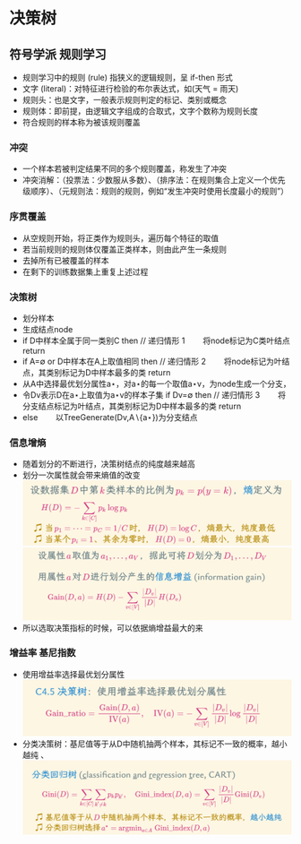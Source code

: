 # 决策树
## 符号学派 规则学习
* 规则学习中的规则 (rule) 指狭义的逻辑规则，呈 if-then 形式
* 文字 (literal)：对特征进行检验的布尔表达式，如(天气 = 雨天)
* 规则头：也是文字，一般表示规则判定的标记、类别或概念
* 规则体：即前提，由逻辑文字组成的合取式，文字个数称为规则长度
* 符合规则的样本称为被该规则覆盖

### 冲突
* 一个样本若被判定结果不同的多个规则覆盖，称发生了冲突
* 冲突消解：（投票法：少数服从多数）、（排序法：在规则集合上定义一个优先级顺序）、（元规则法：规则的规则，例如“发生冲突时使用长度最小的规则”）

### 序贯覆盖
* 从空规则开始，将正类作为规则头，遍历每个特征的取值
* 若当前规则的规则体仅覆盖正类样本，则由此产生一条规则
* 去掉所有已被覆盖的样本
* 在剩下的训练数据集上重复上述过程

### 决策树
* 划分样本
* 生成结点node 
* if D中样本全属于同一类别C then // 递归情形 1   将node标记为C类叶结点 return 
* if A=∅ or D中样本在A上取值相同 then // 递归情形 2   将node标记为叶结点，其类别标记为D中样本最多的类 return 
* 从A中选择最优划分属性a⋆，对a⋆的每一个取值a⋆v，为node生成一个分支，
* 令Dv表示D在a⋆上取值为a⋆v的样本子集 if Dv=∅ then // 递归情形 3   将分支结点标记为叶结点，其类别标记为D中样本最多的类 return
*  else   以TreeGenerate(Dv,A∖{a⋆})为分支结点

### 信息增熵
* 随着划分的不断进行，决策树结点的纯度越来越高
* 划分一次属性就会带来熵值的改变
![alt text](image.png)
![alt text](image-1.png)
* 所以选取决策指标的时候，可以依据熵增益最大的来

### 增益率 基尼指数
* 使用增益率选择最优划分属性
  ![alt text](image-2.png)
* 分类决策树：基尼值等于从D中随机抽两个样本，其标记不一致的概率，越小越纯 、
![alt text](image-3.png)

